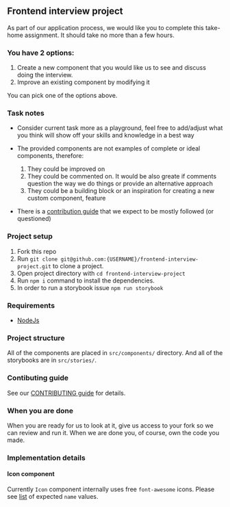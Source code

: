 ## Frontend interview project

As part of our application process, we would like you to complete this take-home assignment. It should take no more than a few hours.

### You have 2 options:

1. Create a new component that you would like us to see and discuss doing the interview.
2. Improve an existing component by modifying it

You can pick one of the options above.

### Task notes

- Consider current task more as a playground, feel free to add/adjust what you think will show off your skills and knowledge in a best way
- The provided components are not examples of complete or ideal components, therefore:

  1. They could be improved on
  2. They could be commented on. It would be also greate if comments question the way we do things or provide an alternative approach
  3. They could be a building block or an inspiration for creating a new custom component, feature

- There is a [contribution guide](https://github.com/Dixa-public//frontend-interview-project/blob/master/CONTRIBUTING.md) that we expect to be mostly followed (or questioned)

### Project setup

1. Fork this repo
2. Run `git clone git@github.com:{USERNAME}/frontend-interview-project.git` to clone a project.
3. Open project directory with `cd frontend-interview-project`
4. Run `npm i` command to install the dependencies.
5. In order to run a storybook issue `npm run storybook`

### Requirements

- [NodeJs](https://nodejs.org)

### Project structure

All of the components are placed in `src/components/` directory. And all of the storybooks are in `src/stories/`.

### Contibuting guide

See our [CONTRIBUTING guide](https://github.com/Dixa-public/frontend-interview-project/blob/master/CONTRIBUTING.md) for details.

### When you are done

When you are ready for us to look at it, give us access to your fork so we can review and run it. When we are done you, of course, own the code you made.

### Implementation details

#### Icon component

Currently `Icon` component internally uses free `font-awesome` icons. Please see [list](https://fontawesome.com/icons?m=free) of expected `name` values.
